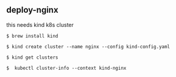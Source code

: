 ## deploy-nginx
this needs kind k8s cluster
```
$ brew install kind
```
```
$ kind create cluster --name nginx --config kind-config.yaml
```
```
$ kind get clusters
```
```
$  kubectl cluster-info --context kind-nginx
```
